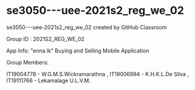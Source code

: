 # se3050---uee-2021s2_reg_we_02
se3050---uee-2021s2_reg_we_02 created by GitHub Classroom

Group ID : 2021S2_REG_WE_02

App Info: "enna.lk" Buying and Selling Mobile Application

Group Members:

IT19004778 - W.G.M.S.Wickramarathna ,
IT19006994 - K.H.K.L.De Silva , 
IT19111766 - Lekamalage U.L.V.M.
